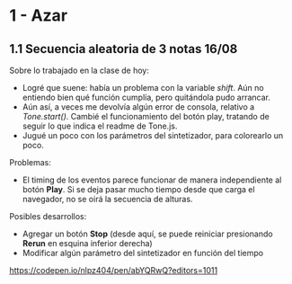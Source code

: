 # 1 - Azar
## 1.1 Secuencia aleatoria de 3 notas 16/08
Sobre lo trabajado en la clase de hoy:

- Logré que suene: había un problema con la variable *shift*. Aún no entiendo bien qué función cumplía, pero quitándola pudo arrancar.
- Aún así, a veces me devolvía algún error de consola, relativo a *Tone.start()*. Cambié el funcionamiento del botón play, tratando de seguir lo que indica el readme de Tone.js.
- Jugué un poco con los parámetros del sintetizador, para colorearlo un poco.

Problemas:
- El timing de los eventos parece funcionar de manera independiente al botón **Play**. Si se deja pasar mucho tiempo desde que carga el navegador, no se oirá la secuencia de alturas.

Posibles desarrollos:
- Agregar un botón **Stop** (desde aquí, se puede reiniciar presionando **Rerun** en esquina inferior derecha)
- Modificar algún parámetro del sintetizador en función del tiempo

https://codepen.io/nlpz404/pen/abYQRwQ?editors=1011
